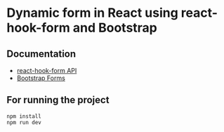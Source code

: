 # Dynamic form in React using react-hook-form and Bootstrap

## Documentation
- [react-hook-form API](https://react-hook-form.com/docs/useform)
- [Bootstrap Forms]()

## For running the project
```shell
npm install
npm run dev
```
